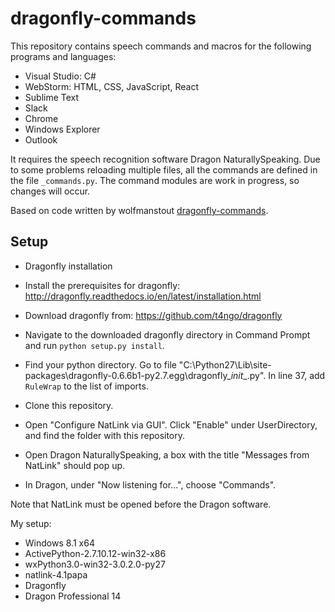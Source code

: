 # dragonfly-commands

This repository contains speech commands and macros for the following programs and languages:
- Visual Studio: C#
- WebStorm: HTML, CSS, JavaScript, React
- Sublime Text
- Slack
- Chrome
- Windows Explorer
- Outlook 

It requires the speech recognition software Dragon NaturallySpeaking. Due to some problems reloading multiple files, all the commands are defined in the file `_commands.py`. The command modules are work in progress, so changes will occur. 

Based on code written by wolfmanstout [dragonfly-commands](https://github.com/wolfmanstout/dragonfly-commands).

## Setup
- Dragonfly installation
 - Install the prerequisites for dragonfly: http://dragonfly.readthedocs.io/en/latest/installation.html
 - Download  dragonfly from: https://github.com/t4ngo/dragonfly
 - Navigate to the downloaded dragonfly directory in Command Prompt and run `python setup.py install`.

- Find your python directory. Go to file "C:\Python27\Lib\site-packages\dragonfly-0.6.6b1-py2.7.egg\dragonfly\__init__.py". In line 37, add `RuleWrap` to the list of imports.

- Clone this repository.
- Open "Configure NatLink via GUI". Click "Enable" under UserDirectory, and find the folder with this repository.
- Open Dragon NaturallySpeaking, a box with the title "Messages from NatLink" should pop up.
- In Dragon, under "Now listening for...", choose "Commands".

Note that NatLink must be opened before the Dragon software. 

My setup:
- Windows 8.1 x64
- ActivePython-2.7.10.12-win32-x86
- wxPython3.0-win32-3.0.2.0-py27
- natlink-4.1papa
- Dragonfly
- Dragon Professional 14